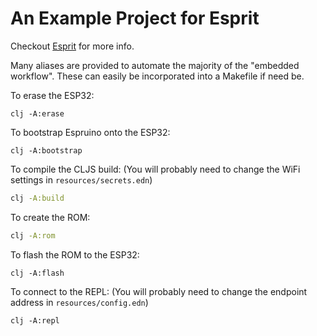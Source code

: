 # An Example Project for Esprit

Checkout [Esprit](https://github.com/mfikes/esprit) for more info.

Many aliases are provided to automate the majority of the "embedded workflow". These can easily be incorporated into a Makefile if need be.

To erase the ESP32:
``` shell
clj -A:erase
```

To bootstrap Espruino onto the ESP32:
``` shell
clj -A:bootstrap
```

To compile the CLJS build:
(You will probably need to change the WiFi settings in `resources/secrets.edn`)
``` bash
clj -A:build
```

To create the ROM:
``` bash
clj -A:rom
```

To flash the ROM to the ESP32:
``` shell
clj -A:flash
```

To connect to the REPL:
(You will probably need to change the endpoint address in `resources/config.edn`)
``` shell
clj -A:repl
```
